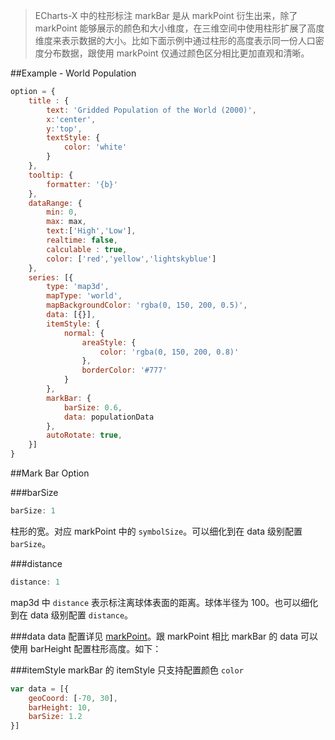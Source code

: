 > ECharts-X 中的柱形标注 markBar 是从 markPoint 衍生出来，除了 markPoint 能够展示的颜色和大小维度，在三维空间中使用柱形扩展了高度维度来表示数据的大小。比如下面示例中通过柱形的高度表示同一份人口密度分布数据，跟使用 markPoint 仅通过颜色区分相比更加直观和清晰。

##Example - World Population
```javascript
option = {
    title : {
        text: 'Gridded Population of the World (2000)',
        x:'center',
        y:'top',
        textStyle: {
            color: 'white'
        }
    },
    tooltip: {
        formatter: '{b}'
    },
    dataRange: {
        min: 0,
        max: max,
        text:['High','Low'],
        realtime: false,
        calculable : true,
        color: ['red','yellow','lightskyblue']
    },
    series: [{
        type: 'map3d',
        mapType: 'world',
        mapBackgroundColor: 'rgba(0, 150, 200, 0.5)',
        data: [{}],
        itemStyle: {
            normal: {
                areaStyle: {
                    color: 'rgba(0, 150, 200, 0.8)'
                },
                borderColor: '#777'
            }
        },
        markBar: {
            barSize: 0.6,
            data: populationData
        },
        autoRotate: true,
    }]
}
```

##Mark Bar Option

###barSize
```javascript
barSize: 1
```
柱形的宽。对应 markPoint 中的 `symbolSize`。可以细化到在 data 级别配置 `barSize`。

###distance
```javascript
distance: 1
```
map3d 中 `distance` 表示标注离球体表面的距离。球体半径为 100。也可以细化到在 data 级别配置 `distance`。

###data
data 配置详见 <a href="./markpoint.html">markPoint</a>。跟 markPoint 相比 markBar 的 data 可以使用 barHeight 配置柱形高度。如下：

###itemStyle
markBar 的 itemStyle 只支持配置颜色 `color`

```javascript
var data = [{
    geoCoord: [-70, 30],
    barHeight: 10,
    barSize: 1.2
}]
```